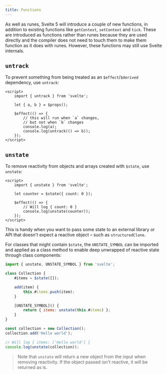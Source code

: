 ```yaml
---
title: Functions
---
```


As well as runes, Svelte 5 will introduce a couple of new functions, in addition to existing functions like `getContext`, `setContext` and `tick`. These are introduced as functions rather than runes because they are used directly and the compiler does not need to touch them to make them function as it does with runes. However, these functions may still use Svelte internals.

## `untrack`

To prevent something from being treated as an `$effect`/`$derived` dependency, use `untrack`:

```svelte
<script>
	import { untrack } from 'svelte';

	let { a, b } = $props();

	$effect(() => {
		// this will run when `a` changes,
		// but not when `b` changes
		console.log(a);
		console.log(untrack(() => b));
	});
</script>
```

## `unstate`

To remove reactivity from objects and arrays created with `$state`, use `unstate`:

```svelte
<script>
	import { unstate } from 'svelte';

	let counter = $state({ count: 0 });

	$effect(() => {
		// Will log { count: 0 }
		console.log(unstate(counter));
	});
</script>
```

This is handy when you want to pass some state to an external library or API that doesn't expect a reactive object – such as `structuredClone`.

For classes that might contain `$state`, the `UNSTATE_SYMBOL` can be imported and applied as a class method to enable deep unwrapped of reactive state
through class components:

```js
import { unstate, UNSTATE_SYMBOL } from 'svelte';

class Collection {
	#items = $state([]);

	add(item) {
		this.#items.push(item);
	}

	[UNSTATE_SYMBOL]() {
		return { items: unstate(this.#items) };
	}
}

const collection = new Collection();
collection.add('Hello world');

// Will log { items: ['Hello world'] }
console.log(unstate(collection));
```

> Note that `unstate` will return a new object from the input when removing reactivity. If the object passed isn't reactive, it will be returned as is.
